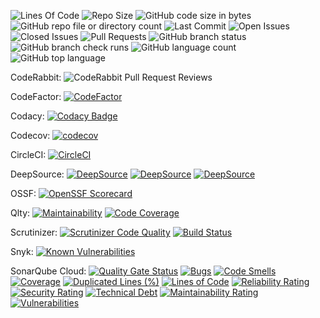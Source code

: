![Lines Of Code](https://tokei.rs/b1/github/LCSOGthb/AirMerge)
![Repo Size](https://img.shields.io/github/repo-size/LCSOGthb/AirMerge)
![GitHub code size in bytes](https://img.shields.io/github/languages/code-size/LCSOGthb/AirMerge)
![GitHub repo file or directory count](https://img.shields.io/github/directory-file-count/LCSOGthb/AirMerge)
![Last Commit](https://img.shields.io/github/last-commit/LCSOGthb/AirMerge)
![Open Issues](https://img.shields.io/github/issues/LCSOGthb/AirMerge)
![Closed Issues](https://img.shields.io/github/issues-closed/LCSOGthb/AirMerge)
![Pull Requests](https://img.shields.io/github/issues-pr/LCSOGthb/AirMerge)
![GitHub branch status](https://img.shields.io/github/checks-status/LCSOGthb/AirMerge/main)
![GitHub branch check runs](https://img.shields.io/github/check-runs/LCSOGthb/AirMerge/main)
![GitHub language count](https://img.shields.io/github/languages/count/LCSOGthb/AirMerge)
![GitHub top language](https://img.shields.io/github/languages/top/LCSOGthb/AirMerge)

CodeRabbit:
![CodeRabbit Pull Request Reviews](https://img.shields.io/coderabbit/prs/github/LCSOGthb/AirMerge?utm_source=oss&utm_medium=github&utm_campaign=LCSOGthb%2FAirMerge&labelColor=171717&color=FF570A&link=https%3A%2F%2Fcoderabbit.ai&label=CodeRabbit+Reviews)

CodeFactor:
[![CodeFactor](https://www.codefactor.io/repository/github/lcsogthb/airmerge/badge)](https://www.codefactor.io/repository/github/lcsogthb/airmerge)

Codacy:
[![Codacy Badge](https://app.codacy.com/project/badge/Grade/a75355dc334f45a089a81b86ddf44e2c)](https://app.codacy.com/gh/LCSOGthb/AirMerge/dashboard?utm_source=gh&utm_medium=referral&utm_content=&utm_campaign=Badge_grade)

Codecov:
[![codecov](https://codecov.io/github/LCSOGthb/AirMerge/graph/badge.svg?token=32FPe0FucX)](https://codecov.io/github/LCSOGthb/AirMerge)

CircleCI:
[![CircleCI](https://dl.circleci.com/status-badge/img/gh/LCSOGthb/AirMerge/tree/main.svg?style=svg)](https://dl.circleci.com/status-badge/redirect/gh/LCSOGthb/AirMerge/tree/main)

DeepSource:
[![DeepSource](https://app.deepsource.com/gh/LCSOGthb/AirMerge.svg/?label=code+coverage&show_trend=true&token=LJ2nOv3l3JsZKovfH9_UbKjd)](https://app.deepsource.com/gh/LCSOGthb/AirMerge/)
[![DeepSource](https://app.deepsource.com/gh/LCSOGthb/AirMerge.svg/?label=active+issues&show_trend=true&token=LJ2nOv3l3JsZKovfH9_UbKjd)](https://app.deepsource.com/gh/LCSOGthb/AirMerge/)
[![DeepSource](https://app.deepsource.com/gh/LCSOGthb/AirMerge.svg/?label=resolved+issues&show_trend=true&token=LJ2nOv3l3JsZKovfH9_UbKjd)](https://app.deepsource.com/gh/LCSOGthb/AirMerge/)

OSSF:
[![OpenSSF Scorecard](https://api.scorecard.dev/projects/github.com/LCSOGthb/AirMerge/badge)](https://scorecard.dev/viewer/?uri=github.com/LCSOGthb/AirMerge)

Qlty:
[![Maintainability](https://qlty.sh/gh/LCSOGthb/projects/AirMerge/maintainability.svg)](https://qlty.sh/gh/LCSOGthb/projects/AirMerge)
[![Code Coverage](https://qlty.sh/gh/LCSOGthb/projects/AirMerge/coverage.svg)](https://qlty.sh/gh/LCSOGthb/projects/AirMerge)

Scrutinizer:
[![Scrutinizer Code Quality](https://scrutinizer-ci.com/g/LCSOGthb/AirMerge/badges/quality-score.png?b=main)](https://scrutinizer-ci.com/g/LCSOGthb/AirMerge/?branch=main)
[![Build Status](https://scrutinizer-ci.com/g/LCSOGthb/AirMerge/badges/build.png?b=main)](https://scrutinizer-ci.com/g/LCSOGthb/AirMerge/build-status/main)

Snyk:
[![Known Vulnerabilities](https://snyk.io/test/github/LCSOGthb/AirMerge/badge.svg)](https://snyk.io/test/github/LCSOGthb/AirMerge)

SonarQube Cloud:
[![Quality Gate Status](https://sonarcloud.io/api/project_badges/measure?project=LCSOGthb_AirMerge&metric=alert_status)](https://sonarcloud.io/summary/new_code?id=LCSOGthb_AirMerge)
[![Bugs](https://sonarcloud.io/api/project_badges/measure?project=LCSOGthb_AirMerge&metric=bugs)](https://sonarcloud.io/summary/new_code?id=LCSOGthb_AirMerge)
[![Code Smells](https://sonarcloud.io/api/project_badges/measure?project=LCSOGthb_AirMerge&metric=code_smells)](https://sonarcloud.io/summary/new_code?id=LCSOGthb_AirMerge)
[![Coverage](https://sonarcloud.io/api/project_badges/measure?project=LCSOGthb_AirMerge&metric=coverage)](https://sonarcloud.io/summary/new_code?id=LCSOGthb_AirMerge)
[![Duplicated Lines (%)](https://sonarcloud.io/api/project_badges/measure?project=LCSOGthb_AirMerge&metric=duplicated_lines_density)](https://sonarcloud.io/summary/new_code?id=LCSOGthb_AirMerge)
[![Lines of Code](https://sonarcloud.io/api/project_badges/measure?project=LCSOGthb_AirMerge&metric=ncloc)](https://sonarcloud.io/summary/new_code?id=LCSOGthb_AirMerge)
[![Reliability Rating](https://sonarcloud.io/api/project_badges/measure?project=LCSOGthb_AirMerge&metric=reliability_rating)](https://sonarcloud.io/summary/new_code?id=LCSOGthb_AirMerge)
[![Security Rating](https://sonarcloud.io/api/project_badges/measure?project=LCSOGthb_AirMerge&metric=security_rating)](https://sonarcloud.io/summary/new_code?id=LCSOGthb_AirMerge)
[![Technical Debt](https://sonarcloud.io/api/project_badges/measure?project=LCSOGthb_AirMerge&metric=sqale_index)](https://sonarcloud.io/summary/new_code?id=LCSOGthb_AirMerge)
[![Maintainability Rating](https://sonarcloud.io/api/project_badges/measure?project=LCSOGthb_AirMerge&metric=sqale_rating)](https://sonarcloud.io/summary/new_code?id=LCSOGthb_AirMerge)
[![Vulnerabilities](https://sonarcloud.io/api/project_badges/measure?project=LCSOGthb_AirMerge&metric=vulnerabilities)](https://sonarcloud.io/summary/new_code?id=LCSOGthb_AirMerge)
